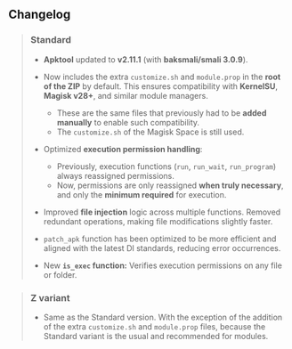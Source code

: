 ## Changelog

> ### Standard
>
> - **Apktool** updated to **v2.11.1** (with **baksmali/smali 3.0.9**).  
> - Now includes the extra `customize.sh` and `module.prop` in the **root of the ZIP** by default. This ensures compatibility with **KernelSU**, **Magisk v28+**, and similar module managers.
>   - These are the same files that previously had to be **added manually** to enable such compatibility.
>   - The `customize.sh` of the Magisk Space is still used.
> - Optimized **execution permission handling**:  
>    - Previously, execution functions (`run`, `run_wait`, `run_program`) always reassigned permissions.  
>    - Now, permissions are only reassigned **when truly necessary**, and only the **minimum required** for execution.  
> - Improved **file injection** logic across multiple functions. Removed redundant operations, making file modifications slightly faster.  
> - `patch_apk` function has been optimized to be more efficient and aligned with the latest DI standards, reducing error occurrences.  
>
> - New **`is_exec` function:** Verifies execution permissions on any file or folder.  

> ### Z variant
>
> - Same as the Standard version. With the exception of the addition of the extra `customize.sh` and `module.prop` files, because the Standard variant is the usual and recommended for modules.
